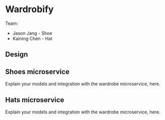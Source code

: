 # Wardrobify

Team:

* Jason Jang - Shoe
* Kaining Chen - Hat

## Design

## Shoes microservice

Explain your models and integration with the wardrobe
microservice, here.

## Hats microservice

Explain your models and integration with the wardrobe
microservice, here.
